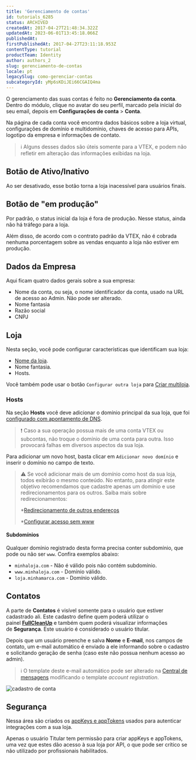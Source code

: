 ```yaml
---
title: 'Gerenciamento de contas'
id: tutorials_6285
status: ARCHIVED
createdAt: 2017-04-27T21:48:34.322Z
updatedAt: 2023-06-01T13:45:18.066Z
publishedAt: 
firstPublishedAt: 2017-04-27T23:11:18.953Z
contentType: tutorial
productTeam: Identity
author: authors_2
slug: gerenciamento-de-contas
locale: pt
legacySlug: como-gerenciar-contas
subcategoryId: yMp6sKDiJEi66CGAIQ4ma
---
```


O gerenciamento das suas contas é feito no **Gerenciamento da conta**. Dentro do módulo, clique no avatar do seu perfil, marcado pela inicial do seu email, depois em **Configurações de conta** > **Conta**.

Na página de cada conta você encontra dados básicos sobre a loja virtual, configurações de domínio e multidomínio, chaves de acesso para APIs, logotipo da empresa e informações de contato.

>ℹ️ Alguns desses dados são úteis somente para a VTEX, e podem não refletir em alteração das informações exibidas na loja.

## Botão de Ativo/Inativo

Ao ser desativado, esse botão torna a loja inacessível para usuários finais.

## Botão de "em produção"

Por padrão, o status inicial da loja é fora de produção. Nesse status, ainda não há tráfego para a loja.

Além disso, de acordo com o contrato padrão da VTEX, não é cobrada nenhuma porcentagem sobre as vendas enquanto a loja não estiver em produção.

## Dados da Empresa

Aqui ficam quatro dados gerais sobre a sua empresa:
- Nome da conta, ou seja, o nome identificador da conta, usado na URL de acesso ao Admin. Não pode ser alterado.
- Nome fantasia
- Razão social
- CNPJ

## Loja

Nesta seção, você pode configurar características que identificam sua loja:
- [Nome da loja](https://help.vtex.com/en/tutorial/what-is-the-store-name--3gh9mTNeMgs6Qe44e8IqQK#).
- Nome fantasia.
- Hosts.

Você também pode usar o botão `Configurar outra loja` para [Criar multiloja](https://help.vtex.com/pt/tutorial/como-criar-multiloja-multidominio--tutorials_510).

### Hosts

Na seção **Hosts** você deve adicionar o domínio principal da sua loja, que foi [configurado com apontamento de DNS](https://help.vtex.com/pt/tutorial/configurando-o-apontamento-de-dns-para-a-vtex--tutorials_4280).

>❗ Caso a sua operação possua mais de uma conta VTEX ou subcontas, não troque o domínio de uma conta para outra. Isso provocará falhas em diversos aspectos da sua loja.

Para adicionar um novo host, basta clicar em `Adicionar novo domínio` e inserir o domínio no campo de texto.

>⚠️ Se você adicionar mais de um domínio como host da sua loja, todos exibirão o mesmo conteúdo. No entanto, para atingir este objetivo recomendamos que cadastre apenas um domínio e use redirecionamentos para os outros. Saiba mais sobre redirecionamentos:
>
> *<a href=”https://help.vtex.com/pt/tutorial/redirecionamento-de-outros-enderecos--3Xi2AeLUx2QpJQu8DTX8KQ”>Redirecionamento de outros endereços</a>
>
> *<a href=”https://help.vtex.com/pt/tutorial/configurando-acesso-sem-www--tutorials_4278”>Configurar acesso sem www</a>

#### Subdomínios

Qualquer domínio registrado desta forma precisa conter subdomínio, que pode ou não ser `www`. Confira exemplos abaixo:

- `minhaloja.com` - Não é válido pois não contém subdomínio.
- `www.minhaloja.com` - Domínio válido.
- `loja.minhamarca.com` - Domínio válido.

## Contatos

A parte de **Contatos** é visível somente para o usuário que estiver cadastrado ali. Este cadastro define quem poderá utilizar o painel **[FullCleanUp](http://help.vtex.com/tutorial/entendendo-a-manutencao-da-base-de-dados/ "FullCleanUp")** e também quem poderá visualizar informações de **Segurança**. Este usuário é considerado o usuário titular.

Depois que um usuário preenche e salva **Nome** e **E-mail**, nos campos de contato, um e-mail automático é enviado a ele informando sobre o cadastro e solicitando geração de senha (caso este não possua nenhum acesso ao admin).

>ℹ️ O template deste e-mail automático pode ser alterado na [Central de mensagens](https://help.vtex.com/pt/tutorial/understanding-the-message-center--tutorials_84) modificando o template <i>account registration</i>.

![cadastro de conta](https://images.ctfassets.net/alneenqid6w5/5tBCNxqBxeWkqOgiIcEaQw/4e044e1f46911db85da4e5ea0a195226/cadastro_de_conta.jpg)

## Segurança

Nessa área são criados os [appKeys e appTokens](https://help.vtex.com/pt/tutorial/chaves-de-aplicacao) usados para autenticar integrações com a sua loja.

Apenas o usuário Titular tem permissão para criar appKeys e appTokens, uma vez que estes dão acesso à sua loja por API, o que pode ser crítico se não utilizado por profissionais habilitados.
